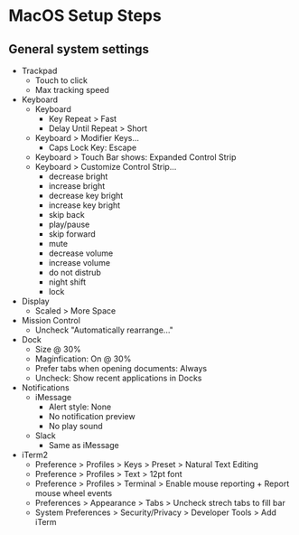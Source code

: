 # MacOS Setup Steps

## General system settings
* Trackpad
    * Touch to click
    * Max tracking speed
* Keyboard
    * Keyboard
        * Key Repeat > Fast
        * Delay Until Repeat > Short
    * Keyboard > Modifier Keys...
        * Caps Lock Key: Escape
    * Keyboard > Touch Bar shows: Expanded Control Strip
    * Keyboard > Customize Control Strip...
        * decrease bright
        * increase bright
        * decrease key bright
        * increase key bright
        * skip back
        * play/pause
        * skip forward
        * mute
        * decrease volume
        * increase volume
        * do not distrub
        * night shift
        * lock
* Display
    * Scaled > More Space
* Mission Control
    * Uncheck "Automatically rearrange..."
* Dock
    * Size @ 30%
    * Maginfication: On @ 30%
    * Prefer tabs when opening documents: Always
    * Uncheck: Show recent applications in Docks
* Notifications
    * iMessage
        * Alert style: None
        * No notification preview
        * No play sound
    * Slack
        * Same as iMessage
* iTerm2
    * Preference > Profiles > Keys > Preset > Natural Text Editing
    * Preference > Profiles > Text > 12pt font
    * Preference > Profiles > Terminal > Enable mouse reporting + Report mouse wheel events
    * Preferences > Appearance > Tabs > Uncheck strech tabs to fill bar
    * System Preferences > Security/Privacy > Developer Tools > Add iTerm
